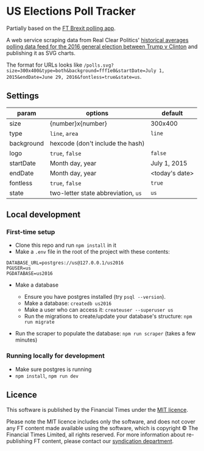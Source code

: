 # US Elections Poll Tracker

Partially based on the [FT Brexit polling app](https://github.com/ft-interactive/brexit-polling).

A web service scraping data from Real Clear Politics' [historical averages polling data feed for the 2016 general election between Trump v Clinton](http://www.realclearpolitics.com/poll/race/5491/historical_data.xml) and publishing it as SVG charts.

The format for URLs looks like `/polls.svg?size=300x400&type=both&background=fff1e0&startDate=July 1, 2015&endDate=June 29, 2016&fontless=true&state=us`.

## Settings

|param|options|default|
|---|---|---|
|size|{number}x{number}|300x400|
|type|`line`, `area`|`line`|
|background|hexcode (don't include the hash)|<blank>|
|logo|`true`, `false`|`false`|
|startDate|Month day, year|July 1, 2015|
|endDate|Month day, year|<today's date>|
|fontless|`true`, `false`|`true`|
|state|two-letter state abbreviation, `us`|`us`|

## Local development

### First-time setup

- Clone this repo and run `npm install` in it
- Make a `.env` file in the root of the project with these contents:

```
DATABASE_URL=postgres://us@127.0.0.1/us2016
PGUSER=us
PGDATABASE=us2016
```

- Make a database
    - Ensure you have postgres installed (try `psql --version`).
    - Make a database: `createdb us2016`
    - Make a user who can access it: `createuser --superuser us`
    - Run the migrations to create/update your database's structure: `npm run migrate`

- Run the scraper to populate the database: `npm run scraper` (takes a few minutes)

### Running locally for development

- Make sure postgres is running
- `npm install`, `npm run dev`

## Licence

This software is published by the Financial Times under the [MIT licence](http://opensource.org/licenses/MIT).

Please note the MIT licence includes only the software, and does not cover any FT content made available using the software, which is copyright &copy; The Financial Times Limited, all rights reserved. For more information about re-publishing FT content, please contact our [syndication department](http://syndication.ft.com/).
